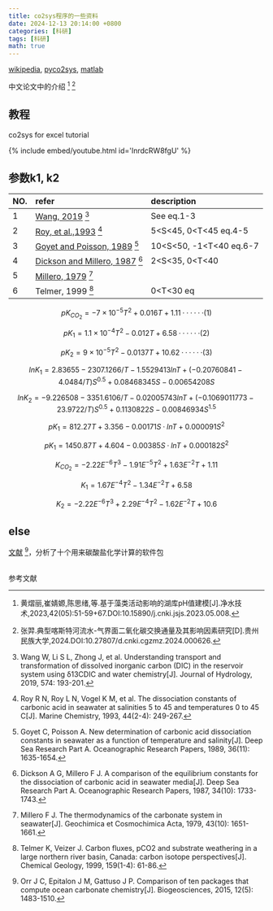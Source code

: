 ```yaml
---
title: co2sys程序的一些资料
date: 2024-12-13 20:14:00 +0800
categories: [科研]
tags: [科研]
math: true
---
```


[wikipedia](https://en.wikipedia.org/wiki/CO2SYS),
[pyco2sys](https://pyco2sys.readthedocs.io/en/latest/),
[matlab](https://ww2.mathworks.cn/matlabcentral/fileexchange/78378-co2sysv3-for-matlab)

中文论文中的介绍
[^footnote]
[^fn-nth-2]

## 教程
co2sys for excel tutorial

{% include embed/youtube.html id='InrdcRW8fgU' %}

## 参数k1, k2

| NO.     |  refer  | description |
|:-------------|:----------------|:---------|
|1 | [Wang, 2019](https://doi.org/10.1016/j.jhydrol.2019.04.036) [^fn-nth-3] |  See eq.1-3 |
|2 | [Roy, et al.,1993](https://doi.org/10.1016/0304-4203(93)90207-5)  [^fn-nth-4] | 5<S<45, 0<T<45 eq.4-5|
|3 | [Goyet and Poisson, 1989](https://doi.org/10.1016/0198-0149(89)90064-2)  [^fn-nth-5]| 10<S<50, -1<T<40 eq.6-7|
|4 | [Dickson and Millero, 1987](https://doi.org/10.1016/0198-0149(87)90021-5)  [^fn-nth-6]|  2<S<35, 0<T<40   |
|5 | [Millero, 1979](https://doi.org/10.1016/0016-7037(79)90184-4)  [^fn-nth-7] |   |
|6 | Telmer, 1999 [^fn-nth-8]|0<T<30 eq|

$$ pK_{CO_2} = -7 \times 10^{-5}T^2 +0.016T +1.11 ······(1) $$ 

$$ pK_1 = 1.1 \times 10^{-4}T^2 -0.012T +6.58  ······(2) $$

$$ pK_2 = 9 \times 10^{-5}T^2 -0.0137T +10.62  ······(3)  $$

$$ lnK_1=2.83655-2307.1266/T-1.5529413lnT+(-0.20760841-4.0484/T)S^{0.5}+
0.08468345S-0.00654208S $$

$$ lnK_2=-9.226508-3351.6106/T-0.02005743lnT+(-0.1069011773-23.9722/T)S^{0.5}+
0.1130822S-0.00846934S^{1.5} $$

$$ pK_1=812.27T+3.356-0.00171S·lnT+0.000091S^2 $$

$$ pK_1=1450.87T+4.604-0.00385S·lnT+0.000182S^2 $$

$$ K_{CO_2}=-2.22E^{-6}T^3-1.91E^{-5}T^2+1.63E^{-2}T+1.11 $$

$$ K_1=1.67E^{-4}T^2-1.34E^{-2}T+6.58 $$

$$ K_2=-2.22E^{-6}T^3+2.29E^{-4}T^2-1.62E^{-2}T+10.6 $$

## else
[文献](https://bg.copernicus.org/articles/12/1483/2015/bg-12-1483-2015.pdf) [^fn-nth-9]，分析了十个用来碳酸盐化学计算的软件包

<br>参考文献<br>

[^footnote]:黄熠丽,崔婧嫄,陈思绪,等.基于藻类活动影响的湖库pH值建模[J].净水技术,2023,42(05):51-59+67.DOI:10.15890/j.cnki.jsjs.2023.05.008.
[^fn-nth-2]:张羿.典型喀斯特河流水-气界面二氧化碳交换通量及其影响因素研究[D].贵州民族大学,2024.DOI:10.27807/d.cnki.cgzmz.2024.000626.
[^fn-nth-3]:Wang W, Li S L, Zhong J, et al. Understanding transport and transformation of dissolved inorganic carbon (DIC) in the reservoir system using δ13CDIC and water chemistry[J]. Journal of Hydrology, 2019, 574: 193-201.
[^fn-nth-4]:Roy R N, Roy L N, Vogel K M, et al. The dissociation constants of carbonic acid in seawater at salinities 5 to 45 and temperatures 0 to 45 C[J]. Marine Chemistry, 1993, 44(2-4): 249-267.
[^fn-nth-5]:Goyet C, Poisson A. New determination of carbonic acid dissociation constants in seawater as a function of temperature and salinity[J]. Deep Sea Research Part A. Oceanographic Research Papers, 1989, 36(11): 1635-1654.
[^fn-nth-6]:Dickson A G, Millero F J. A comparison of the equilibrium constants for the dissociation of carbonic acid in seawater media[J]. Deep Sea Research Part A. Oceanographic Research Papers, 1987, 34(10): 1733-1743.
[^fn-nth-7]:Millero F J. The thermodynamics of the carbonate system in seawater[J]. Geochimica et Cosmochimica Acta, 1979, 43(10): 1651-1661.
[^fn-nth-8]:Telmer K, Veizer J. Carbon fluxes, pCO2 and substrate weathering in a large northern river basin, Canada: carbon isotope perspectives[J]. Chemical Geology, 1999, 159(1-4): 61-86.
[^fn-nth-9]:Orr J C, Epitalon J M, Gattuso J P. Comparison of ten packages that compute ocean carbonate chemistry[J]. Biogeosciences, 2015, 12(5): 1483-1510.
